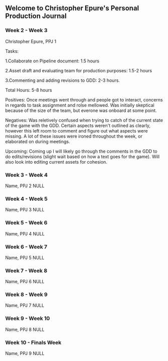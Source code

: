 ## Welcome to Christopher Epure's Personal Production Journal


### Week 2 - Week 3
Christopher Epure, PPJ 1

Tasks:

1.Collaborate on Pipeline document: 1.5 hours

2.Asset draft and evaluating team for production purposes: 1.5-2 hours

3.Commenting and adding revisions to GDD: 2-3 hours.

Total Hours: 5-8 hours

Positives: Once meetings went through and people got to interact, concerns in regards to task assignment and rolse mellowed. Was initially skeptical because of the size of the team, but everone was onboard at some point. 

Negatives: Was reletively confused when trying to catch of the current state of the game with the GDD. Certain aspects weren't outlined as clearly, however this left room to comment and figure out what aspects were missing. A lot of these issues were ironed throughout the week, or elaborated on during meetings.

Upcoming: Coming up I will likely go through the comments in the GDD to do edits/revisions (slight wait based on how a text goes for the game). Will also look into editing current assets for cohesion.

### Week 3 - Week 4
Name, PPJ 2
NULL

### Week 4 - Week 5
Name, PPJ 3
NULL

### Week 5 - Week 6
Name, PPJ 4
NULL

### Week 6 - Week 7
Name, PPJ 5
NULL

### Week 7 - Week 8
Name, PPJ 6
NULL

### Week 8 - Week 9
Name, PPJ 7
NULL

### Week 9 - Week 10
Name, PPJ 8
NULL

### Week 10 - Finals Week
Name, PPJ 9
NULL
